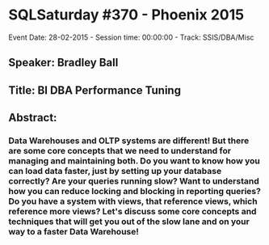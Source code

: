# SQLSaturday #370 - Phoenix 2015
Event Date: 28-02-2015 - Session time: 00:00:00 - Track: SSIS/DBA/Misc
## Speaker: Bradley Ball
## Title: BI DBA Performance Tuning
## Abstract:
### Data Warehouses and OLTP systems are different!  But there are some core concepts that we need to understand for managing and maintaining both.  Do you want to know how you can load data faster, just by setting up your database correctly?  Are your queries running slow?  Want to understand how you can reduce locking and blocking in reporting queries?  Do you have a system with views, that reference views, which reference more views?  Let's discuss some core concepts and techniques that will get you out of the slow lane and on your way to a faster Data Warehouse!
